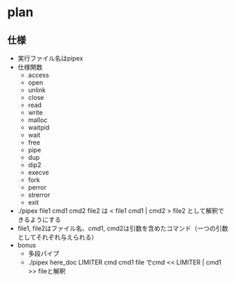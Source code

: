 # plan

## 仕様
- 実行ファイル名はpipex
- 仕様関数
  - access
  - open
  - unlink
  - close
  - read
  - write
  - malloc
  - waitpid
  - wait
  - free
  - pipe
  - dup
  - dip2
  - execve
  - fork
  - perror
  - strerror
  - exit
- ./pipex file1 cmd1 cmd2 file2 は < file1 cmd1 | cmd2 > file2 として解釈できるようにする
- file1, file2はファイル名、cmd1, cmd2は引数を含めたコマンド（一つの引数としてそれぞれ与えられる）
- bonus
  - 多段パイプ
  - ./pipex here_doc LIMITER cmd cmd1 file でcmd << LIMITER | cmd1 >> fileと解釈
